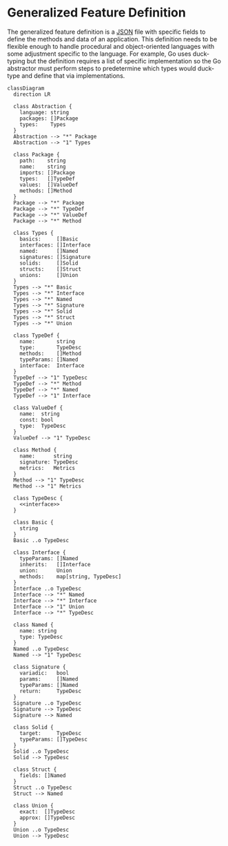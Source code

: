 # Generalized Feature Definition

The generalized feature definition is a
[JSON](https://www.json.org/json-en.html) file with specific fields to
define the methods and data of an application. This definition needs to be
flexible enough to handle procedural and object-oriented languages with some
adjustment specific to the language. For example, Go uses duck-typing
but the definition requires a list of specific implementation so the Go
abstractor must perform steps to predetermine which types would duck-type
and define that via implementations.

```mermaid
classDiagram
  direction LR

  class Abstraction {
    language: string
    packages: []Package
    types:    Types
  }
  Abstraction --> "*" Package
  Abstraction --> "1" Types

  class Package {
    path:    string
    name:    string
    imports: []Package
    types:   []TypeDef
    values:  []ValueDef
    methods: []Method
  }
  Package --> "*" Package
  Package --> "*" TypeDef
  Package --> "*" ValueDef
  Package --> "*" Method

  class Types {
    basics:     []Basic
    interfaces: []Interface
    named:      []Named
    signatures: []Signature
    solids:     []Solid
    structs:    []Struct
    unions:     []Union
  }
  Types --> "*" Basic
  Types --> "*" Interface
  Types --> "*" Named
  Types --> "*" Signature
  Types --> "*" Solid
  Types --> "*" Struct
  Types --> "*" Union

  class TypeDef {
    name:       string
    type:       TypeDesc
    methods:    []Method
    typeParams: []Named
    interface:  Interface
  }
  TypeDef --> "1" TypeDesc
  TypeDef --> "*" Method
  TypeDef --> "*" Named
  TypeDef --> "1" Interface

  class ValueDef {
    name:  string
    const: bool
    type:  TypeDesc
  }
  ValueDef --> "1" TypeDesc

  class Method {
    name:      string
    signature: TypeDesc
    metrics:   Metrics
  }
  Method --> "1" TypeDesc
  Method --> "1" Metrics

  class TypeDesc {
    <<interface>>
  }

  class Basic {
    string
  }
  Basic ..o TypeDesc

  class Interface {
    typeParams: []Named
    inherits:   []Interface
    union:      Union
    methods:    map[string, TypeDesc]
  }
  Interface ..o TypeDesc
  Interface --> "*" Named
  Interface --> "*" Interface
  Interface --> "1" Union
  Interface --> "*" TypeDesc

  class Named {
    name: string
    type: TypeDesc
  }
  Named ..o TypeDesc
  Named --> "1" TypeDesc
  
  class Signature {
    variadic:   bool
    params:     []Named
    typeParams: []Named
    return:     TypeDesc
  }
  Signature ..o TypeDesc
  Signature --> TypeDesc
  Signature --> Named
  
  class Solid {
    target:     TypeDesc
    typeParams: []TypeDesc
  }
  Solid ..o TypeDesc
  Solid --> TypeDesc
  
  class Struct {
    fields: []Named
  }
  Struct ..o TypeDesc
  Struct --> Named
  
  class Union {
    exact:  []TypeDesc
    approx: []TypeDesc
  }
  Union ..o TypeDesc
  Union --> TypeDesc
```
